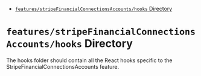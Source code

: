 <!-- START doctoc generated TOC please keep comment here to allow auto update -->
<!-- DON'T EDIT THIS SECTION, INSTEAD RE-RUN doctoc TO UPDATE -->

- [`features/stripeFinancialConnectionsAccounts/hooks` Directory](#featuresstripefinancialconnectionsaccountshooks-directory)

<!-- END doctoc generated TOC please keep comment here to allow auto update -->

# `features/stripeFinancialConnectionsAccounts/hooks` Directory

The hooks folder should contain all the React hooks specific to the StripeFinancialConnectionsAccounts feature.
